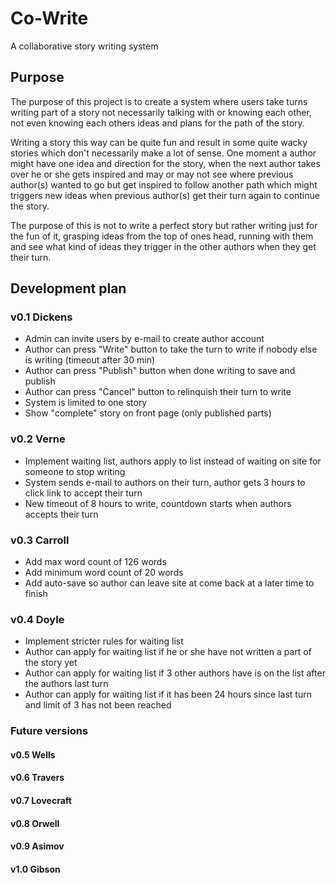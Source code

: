 # Co-Write
A collaborative story writing system

## Purpose

The purpose of this project is to create a system where users take turns writing part of a story not necessarily talking with or knowing each other, not even knowing each others ideas and plans for the path of the story.

Writing a story this way can be quite fun and result in some quite wacky stories which don't necessarily make a lot of sense. One moment a author might have one idea and direction for the story, when the next author takes over he or she gets inspired and may or may not see where previous author(s) wanted to go but get inspired to follow another path which might triggers new ideas when previous author(s) get their turn again to continue the story.

The purpose of this is not to write a perfect story but rather writing just for the fun of it, grasping ideas from the top of ones head, running with them and see what kind of ideas they trigger in the other authors when they get their turn.

## Development plan

### v0.1 Dickens
* Admin can invite users by e-mail to create author account
* Author can press "Write" button to take the turn to write if nobody else is writing (timeout after 30 min)
* Author can press "Publish" button when done writing to save and publish
* Author can press "Cancel" button to relinquish their turn to write
* System is limited to one story
* Show "complete" story on front page (only published parts)

### v0.2 Verne
* Implement waiting list, authors apply to list instead of waiting on site for someone to stop writing
* System sends e-mail to authors on their turn, author gets 3 hours to click link to accept their turn
* New timeout of 8 hours to write, countdown starts when authors accepts their turn

### v0.3 Carroll
* Add max word count of 126 words
* Add minimum word count of 20 words
* Add auto-save so author can leave site at come back at a later time to finish

### v0.4 Doyle
* Implement stricter rules for waiting list
* Author can apply for waiting list if he or she have not written a part of the story yet
* Author can apply for waiting list if 3 other authors have is on the list after the authors last turn
* Author can apply for waiting list if it has been 24 hours since last turn and limit of 3 has not been reached

### Future versions
#### v0.5 Wells
#### v0.6 Travers
#### v0.7 Lovecraft
#### v0.8 Orwell
#### v0.9 Asimov
#### v1.0 Gibson
